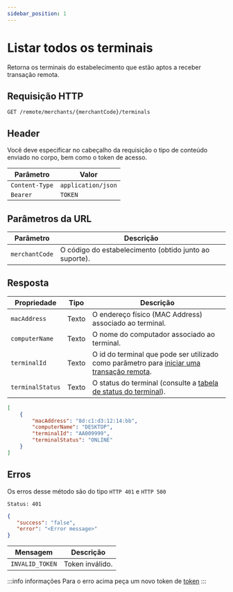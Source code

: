 ```yaml
---
sidebar_position: 1
---
```


# Listar todos os terminais

Retorna os terminais do estabelecimento que estão aptos a receber transação remota.

## Requisição HTTP

`GET /remote/merchants/{merchantCode}/terminals`

## Header
Você deve especificar no cabeçalho da requisição o tipo de conteúdo enviado no corpo, bem como o token de acesso.

|Parâmetro|Valor|
|---------|-----|
|`Content-Type`|`application/json`|
|`Bearer`|`TOKEN`|

## Parâmetros da URL

|Parâmetro|Descrição|
|---------|---------|
|`merchantCode`|O código do estabelecimento (obtido junto ao suporte).|

## Resposta

|<div style={{width:100}}>Propriedade</div>|Tipo|Descrição|
|-----------|----|---------|
|`macAddress`|Texto|O endereço físico (MAC Address) associado ao terminal.|
|`computerName`|Texto|O nome do computador associado ao terminal.|
|`terminalId`|Texto|O id do terminal que pode ser utilizado como parâmetro para [iniciar uma transação remota](../create-remote-transaction).|
|`terminalStatus`|Texto|O status do terminal (consulte a [tabela de status do terminal](../value-table/terminal-status)).|

```json
[
    {
        "macAddress": "8d:c1:d3:12:14:bb",
        "computerName": "DESKTOP",
        "terminalId": "AA009999",
        "terminalStatus": "ONLINE"
	}
]
```

## Erros

Os erros desse método são do tipo `HTTP 401` e `HTTP 500`

`Status: 401 `

```json
{
   "success": "false",
   "error": "<Error message>"
}
```

|Mensagem|Descrição|
|-----------|---------|
|`INVALID_TOKEN`|Token inválido.|

:::info informações
Para o erro acima peça um novo token de [token](../../remote-transaction/autentication)
:::
